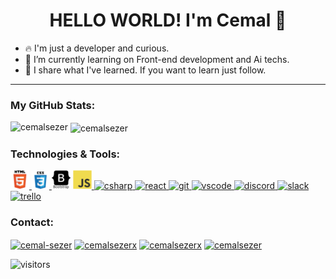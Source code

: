 
<h1 align="center">HELLO WORLD! I'm Cemal 👋</h1>

- 🔥  I'm just a developer and curious.
- 🌱 I’m currently learning on Front-end development and  Ai techs.
- 💪 I share what I've learned. If you want to learn just follow.


<hr>
<h3 align="left">My GitHub Stats:</h3>
<p><img align="left" src="https://github-readme-stats.vercel.app/api/top-langs?username=cemalsezer&show_icons=true&theme=radical&locale=en&layout=compact" alt="cemalsezer" /></p>
<p>&nbsp;<img align="center" src="https://github-readme-stats.vercel.app/api?username=cemalsezer&show_icons=true&theme=radical&locale=en" alt="cemalsezer" width="50%" /></p>


<h3 align="left">Technologies & Tools:</h3>
<p align="left"> 
<a href="https://www.w3.org/html/" target="_blank"> <img src="https://raw.githubusercontent.com/devicons/devicon/master/icons/html5/html5-original-wordmark.svg" alt="html5" width="30" height="30"/> </a> 
 <a href="https://www.w3schools.com/css/" target="_blank"> <img src="https://raw.githubusercontent.com/devicons/devicon/master/icons/css3/css3-original-wordmark.svg" alt="css3" width="28" height="28"/> </a>
 <a href="https://getbootstrap.com" target="_blank"> <img src="https://raw.githubusercontent.com/devicons/devicon/master/icons/bootstrap/bootstrap-plain-wordmark.svg" alt="bootstrap" width="30" height="30"/></a>
 <a href="https://developer.mozilla.org/en-US/docs/Web/JavaScript" target="_blank"> <img src="https://raw.githubusercontent.com/devicons/devicon/master/icons/javascript/javascript-original.svg" alt="javascript" width="30" height="30"/> </a> 
<a href="https://docs.microsoft.com/en-us/dotnet/csharp/" target="_blank"> <img src="https://seeklogo.com/images/C/c-sharp-c-logo-02F17714BA-seeklogo.com.png" alt="csharp" width="27" height="30"/> </a>
<a href="https://reactjs.org/" target="_blank"> <img src="https://upload.wikimedia.org/wikipedia/commons/thumb/4/47/React.svg/1200px-React.svg.png" alt="react" width="33" height="30"/> </a> 
<a href="https://git-scm.com/" target="_blank"> <img src="https://www.vectorlogo.zone/logos/git-scm/git-scm-icon.svg" alt="git" width="30" height="30"/> </a>
<a href="https://code.visualstudio.com/" target="_blank"> <img src="https://upload.wikimedia.org/wikipedia/commons/thumb/9/9a/Visual_Studio_Code_1.35_icon.svg/1024px-Visual_Studio_Code_1.35_icon.svg.png" alt="vscode" width="30" height="30"/> </a>
<a href="https://discord.com/" target="_blank"> <img src="https://cdn4.iconfinder.com/data/icons/logos-and-brands/512/91_Discord_logo_logos-512.png" alt="discord" width="30" height="30"/> </a> 
<a href="https://slack.com/intl/en-tr/" target="_blank"> <img src="https://cdn.brandfolder.io/5H442O3W/as/pl546j-7le8zk-4nzzs1/Slack_Mark_Web.png" alt="slack" width="37" height="37"/> </a>
<a href="https://trello.com/en" target="_blank"> <img src="https://cdn.iconscout.com/icon/free/png-512/trello-6-569395.png" alt="trello" width="30" height="30"/> </a>
</p>





### Contact:
<p align="left">
<a href="https://www.linkedin.com/in/cemal-sezer/" target="blank"><img align="center" src="https://velanovascular.com/wp-content/uploads/2020/06/LinkedIn.png" alt="cemal-sezer" height="30" width="30" /></a>
 <a href="https://twitter.com/cemalsezerx" target="blank"><img align="center" src="https://www.createchallenge.org/images/logo-twitter.png/@@images/b588afe1-9051-46e9-b16c-09ba486fcc44.png" alt="cemalsezerx" height="30" width="35" /></a>
<a href="https://www.instagram.com/cemalsezerx/" target="blank"><img align="center" src="https://upload.wikimedia.org/wikipedia/commons/thumb/e/e7/Instagram_logo_2016.svg/1200px-Instagram_logo_2016.svg.png" alt="cemalsezerx" height="30" width="30" /></a>
 <a href="https://medium.com/@cemalsezer" target="blank"><img align="center" src="https://cdn.icon-icons.com/icons2/2997/PNG/512/medium_logo_icon_187624.png" alt="cemalsezer" height="30" width="30" /></a>
</p>

![visitors](https://visitor-badge.glitch.me/badge?page_id=cemalsezer.visitor-badge)
